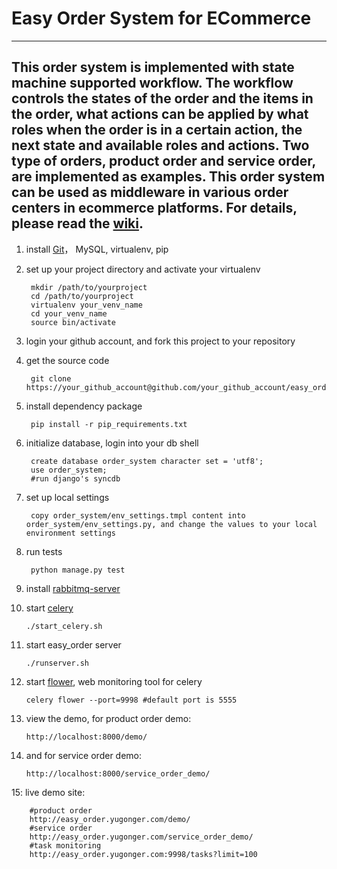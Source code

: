 Easy Order System for ECommerce
================

-----------------------------------------------------------
## This order system is implemented with state machine supported workflow. The workflow controls the states of the order and the items in the order, what actions can be applied by what roles when the order is in a certain action, the next state and available roles and actions. Two type of orders, product order and service order, are implemented as examples. This order system can be used as middleware in various order centers in ecommerce platforms. For details, please read the [wiki](https://github.com/yejia/order_system/wiki). 

1. install [Git](http://en.wikipedia.org/wiki/Git_%28software%29 "Git")， MySQL, virtualenv, pip 

2. set up your project directory and activate your virtualenv

		mkdir /path/to/yourproject
		cd /path/to/yourproject
		virtualenv your_venv_name
		cd your_venv_name 
		source bin/activate

3. login your github account, and fork this project to your repository

4. get the source code

		git clone https://your_github_account@github.com/your_github_account/easy_order.git

5. install dependency package

		pip install -r pip_requirements.txt 

6. initialize database, login into your db shell

		create database order_system character set = 'utf8';
		use order_system;
		#run django's syncdb	

7. set up local settings

		copy order_system/env_settings.tmpl content into order_system/env_settings.py, and change the values to your local environment settings

8. run tests

		python manage.py test 

9. install [rabbitmq-server](http://www.rabbitmq.com/install-debian.html "install rabbitmq-server on ubuntu")

10. start [celery](http://www.celeryproject.org/ "celery")
  
                
		./start_celery.sh 

11. start easy_order server

		./runserver.sh 
            
12. start [flower](https://github.com/mher/flower "flower"), web monitoring tool for celery
                
		celery flower --port=9998 #default port is 5555


13. view the demo, for product order demo:
                
		http://localhost:8000/demo/


14. and for service order demo:
                
		http://localhost:8000/service_order_demo/

15: live demo site:

		#product order
		http://easy_order.yugonger.com/demo/
		#service order
		http://easy_order.yugonger.com/service_order_demo/
		#task monitoring
		http://easy_order.yugonger.com:9998/tasks?limit=100

	




